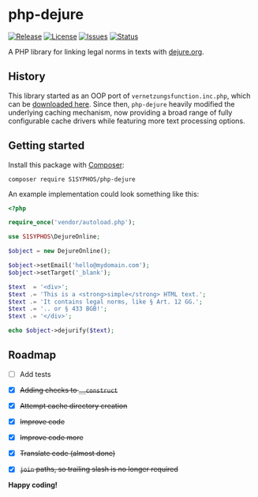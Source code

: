 # php-dejure
[![Release](https://img.shields.io/github/release/S1SYPHOS/php-dejure.svg)](https://github.com/S1SYPHOS/php-dejure/releases) [![License](https://img.shields.io/github/license/S1SYPHOS/php-dejure.svg)](https://github.com/S1SYPHOS/php-dejure/blob/master/LICENSE) [![Issues](https://img.shields.io/github/issues/S1SYPHOS/php-dejure.svg)](https://github.com/S1SYPHOS/php-dejure/issues) [![Status](https://travis-ci.org/S1SYPHOS/php-dejure.svg?branch=master)](https://travis-ci.org/S1SYPHOS/php-dejure)

A PHP library for linking legal norms in texts with [dejure.org](https://dejure.org).


## History

This library started as an OOP port of `vernetzungsfunction.inc.php`, which can be [downloaded here](https://dejure.org/vernetzung.html). Since then, `php-dejure` heavily modified the underlying caching mechanism, now providing a broad range of fully configurable cache drivers while featuring more text processing options.


## Getting started

Install this package with [Composer](https://getcomposer.org):

```text
composer require S1SYPHOS/php-dejure
```

An example implementation could look something like this:

```php
<?php

require_once('vendor/autoload.php');

use S1SYPHOS\DejureOnline;

$object = new DejureOnline();

$object->setEmail('hello@mydomain.com');
$object->setTarget('_blank');

$text  = '<div>';
$text .= 'This is a <strong>simple</strong> HTML text.';
$text .= 'It contains legal norms, like § Art. 12 GG.';
$text .= '.. or § 433 BGB!';
$text .= '</div>';

echo $object->dejurify($text);
```


## Roadmap

- [ ] Add tests
- [x] ~~Adding checks to `__construct`~~
- [x] ~~Attempt cache directory creation~~
- [x] ~~Improve code~~
- [x] ~~Improve code more~~
- [x] ~~Translate code (almost done)~~
- [x] ~~`join` paths, so trailing slash is no longer required~~


**Happy coding!**
